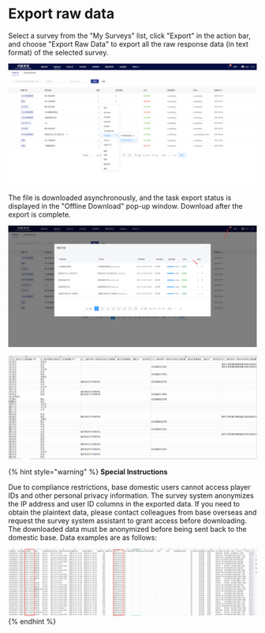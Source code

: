 # Export raw data

Select a survey from the "My Surveys" list, click "Export" in the action bar, and choose "Export Raw Data" to export all the raw response data (in text format) of the selected survey.

![My survey-Export raw data](../../../.gitbook/assets/Snipaste_2023-10-09_10-17-08.png)

&#x20;The file is downloaded asynchronously, and the task export status is displayed in the "Offline Download" pop-up window. Download after the export is complete.

![Offline download](../../../.gitbook/assets/Snipaste_2023-10-09_10-18-16.png)

![Exported raw data](<../../../.gitbook/assets/image (230).png>)

{% hint style="warning" %}
**Special Instructions**

Due to compliance restrictions, base domestic users cannot access player IDs and other personal privacy information. The survey system anonymizes the IP address and user ID columns in the exported data. If you need to obtain the plaintext data, please contact colleagues from base overseas and request the survey system assistant to grant access before downloading. The downloaded data must be anonymized before being sent back to the domestic base. Data examples are as follows:

<img src="../../../.gitbook/assets/image (2) (1) (1) (1) (1) (1).png" alt="" data-size="original">
{% endhint %}

